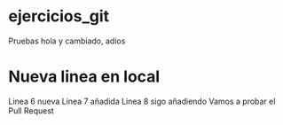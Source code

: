 # ejercicios_git
Pruebas
hola
y cambiado, adios
# Nueva linea en local
Linea 6 nueva
Linea 7 añadida
Linea 8 sigo añadiendo
Vamos a probar el Pull Request
